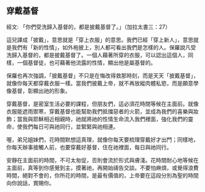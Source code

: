 ## 穿戴基督 ##

經文: 「你們受洗歸入基督的，都是披戴基督了。」（加拉太書三：27）



這兒譯成「披戴」，意思就是「穿上衣服」的意思。我們已經「穿上新人」，意思就是我們有「新的性情」，如外袍披上，別人都可看出我們是怎樣的人。保羅說凡受洗歸入基督的，都是披戴基督了。一個人藉著所穿的衣服，可以認出這個人，同樣，一個基督徒，也可藉著他流露的性情，顯出他是屬基督的。

保羅也再次強調，「披戴基督」不只是在悔改得救那時刻，而是天天「披戴基督」，就像你每天都穿戴衣服一樣。當我們披戴上帝，就不再放縱肉體私慾，而是願意學像基督，彰顯出祂的形象。

穿戴基督，是密室生活必要的課程，但朋友們，這必須花時間等候在主面前。就像衣服能遮雨禦寒，穿戴基督也能幫助我們抵擋惡者的火箭，並成為我們的喜樂與妝飾；當我與耶穌相近相親時，祂就將祂的性情生命流入我們裡面，強化我們的靈命，使我們每日可與祂同行，並緊緊與祂相連。

喔，弟兄姐妹們，花時間默想這真理，就像你每天要梳理穿戴好才出門；同樣地，你每天辦事接觸人前，也要穿戴好基督，住在祂裡面，每日與祂同行。

安靜在主面前的時間，不可太匆促，否則會流於形式與膚淺。花時間耐心地等候在主面前，真等到你感覺到主，摸著祂，再開始禱告交談。不要怕麻煩，或覺得浪費時間，絕對不會的，你所花的時間，是最有價值的，上帝要在這段分別為聖的時間向你說話，賞賜你。